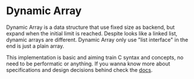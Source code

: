 # Dynamic Array 

Dynamic Array is a data structure that use fixed size as backend, but expand when the initial limit is reached. Despite looks like a linked list, dynamic arrays are different. Dynamic Array only use "list interface" in the end is just a plain array. 

This implementation is basic and aiming train C syntax and concepts, no need to be performatic or anything. If you wanna know more about specifications and design decisions behind check the [docs](docs/).
